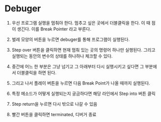 # Debuger

1. 우선 프로그램 실행을 멈춰야 한다. 멈추고 싶은 곳에서 더블클릭을 한다. 이 때 점이 생긴다. 이를 Break Pointer 라고 부른다. 

2. 벌레 모양의 버튼을 누르면 debuger를 통해 프로그램이 실행된다. 

3. Step over 버튼을 클릭하면 현재 멈춰 있는 곳의 명령어 하나만 실행된다. 그리고 실행되는 동안의 변수의 상태를 하나하나 체크할 수 있다. 
4. 중간에 어느 한 부분은 그냥 넘기고 그 아래부터 다시 실행시키고 싶다면 그 부분에서 더블클릭을 하면 된다. 
5. 그리고 나서 플레이 버튼을 누르면 다음 Break Point가 나올 때까지 실행된다. 
6. 특정 메소드가 어떻게 실행되는지 궁금하다면 해당 라인에서 Step into 버튼 클릭
7. Step return을 누르면 다시 밖으로 나갈 수 있음 
8. 빨간 버튼을 클릭하면 terminated, 디버거 종료 

